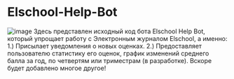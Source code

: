 # Elschool-Help-Bot
![image](https://user-images.githubusercontent.com/128232763/226109183-cae118cd-d4be-4590-a920-a2e9eee68c05.png)
Здесь представлен исходный код бота Elschool Help Bot, который упрощает работу с Электронным журналом Elschool, а именно:
1.) Присылает уведомления о новых оценках.
2.) Предоставляет пользователю статистику его оценок, график изменений среднего балла за год, по четвертям или триместрам (в разработке).
Вскоре будет добавлено многое другое!

